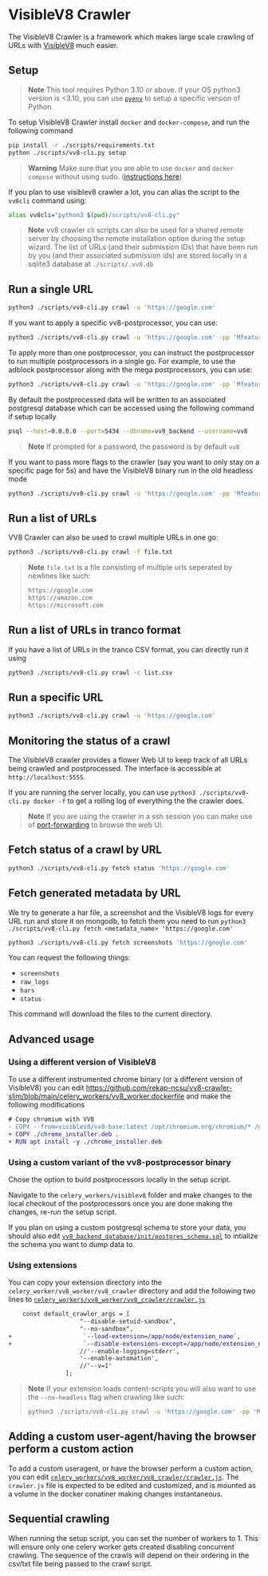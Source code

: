 # VisibleV8 Crawler

The VisibleV8 Crawler is a framework which makes large scale crawling of URLs with [VisibleV8](https://github.com/wspr-ncsu/visiblev8) much easier.

## Setup

> **Note**
> This tool requires Python 3.10 or above. If your OS python3 version is <3.10, you can use [`pyenv`](https://github.com/pyenv/pyenv) to setup a specific version of Python.

To setup VisibleV8 Crawler install `docker` and `docker-compose`, and run the following command

```sh
pip install -r ./scripts/requirements.txt
python ./scripts/vv8-cli.py setup
```

> **Warning**
> Make sure that you are able to use `docker` and `docker compose` without using sudo. ([instructions here](https://docs.docker.com/engine/install/linux-postinstall/))

If you plan to use visiblev8 crawler a lot, you can alias the script to the `vv8cli` command using:

```sh
alias vv8cli="python3 $(pwd)/scripts/vv8-cli.py" 
```

> **Note**
> vv8 crawler cli scripts can also be used for a shared remote server by choosing the remote installation option during the setup wizard. The list of URLs (and their submission IDs) that have been run by you (and their associated submission ids) are stored locally in a sqlite3 database at `./scripts/.vv8.db`

## Run a single URL

```sh
python3 ./scripts/vv8-cli.py crawl -u 'https://google.com'
```

If you want to apply a specific vv8-postprocessor, you can use:

```sh
python3 ./scripts/vv8-cli.py crawl -u 'https://google.com' -pp 'Mfeatures'
```

To apply more than one postprocessor, you can instruct the postprocessor to run multiple postprocessors in a single go. For example, to use the adblock postprocessor along with the mega postprocessors, you can use:

```sh
python3 ./scripts/vv8-cli.py crawl -u 'https://google.com' -pp 'Mfeatures+adblock'
```

By default the postprocessed data will be written to an associated postgresql database which can be accessed using the following command if setup locally

```sh
psql --host=0.0.0.0 --port=5434 --dbname=vv8_backend --username=vv8
```

> **Note** If prompted for a password, the password is by default `vv8`

If you want to pass more flags to the crawler (say you want to only stay on a specific page for 5s) and have the VisibleV8 binary run in the old headless mode

```sh
python3 ./scripts/vv8-cli.py crawl -u 'https://google.com' -pp 'Mfeatures' --loiter-time 5 --headless="old"
```

## Run a list of URLs

VV8 Crawler can also be used to crawl multiple URLs in one go:

```sh
python3 ./scripts/vv8-cli.py crawl -f file.txt
```

> **Note**
> `file.txt` is a file consisting of multiple urls seperated by newlines like such:
> ```txt
> https://google.com
> https://amazon.com
> https://microsoft.com
> ```

## Run a list of URLs in tranco format

If you have a list of URLs in the tranco CSV format, you can directly run it using
```sh
python3 ./scripts/vv8-cli.py crawl -c list.csv
```

## Run a specific URL

```sh
python3 ./scripts/vv8-cli.py crawl -u 'https://google.com'
```

## Monitoring the status of a crawl

The VisibleV8 crawler provides a flower Web UI to keep track of all URLs being crawled and postprocessed. The interface is accessible at `http://localhost:5555`.

If you are running the server locally, you can use `python3 ./scripts/vv8-cli.py docker -f` to get a rolling log of everything the the crawler does.

> **Note**
> If you are using the crawler in a ssh session you can make use of [port-forwarding](https://help.ubuntu.com/community/SSH/OpenSSH/PortForwarding) to browse the web UI.

## Fetch status of a crawl by URL

```sh
python3 ./scripts/vv8-cli.py fetch status 'https://google.com'
```

## Fetch generated metadata by URL

We try to generate a har file, a screenshot and the VisibleV8 logs for every URL run and store it on mongodb, to fetch them you need to run `python3 ./scripts/vv8-cli.py fetch <metadata_name> 'https://google.com'`

```sh
python3 ./scripts/vv8-cli.py fetch screenshots 'https://google.com'
```

You can request the following things:

- `screenshots`
- `raw_logs`
- `hars`
- `status`

This command will download the files to the current directory.

## Advanced usage

### Using a different version of VisibleV8

To use a different instrumented chrome binary (or a different version of VisibleV8) you can edit https://github.com/rekap-ncsu/vv8-crawler-slim/blob/main/celery_workers/vv8_worker.dockerfile and make the following modifications

```diff
# Copy chromium with VV8
- COPY --from=visiblev8/vv8-base:latest /opt/chromium.org/chromium/* /opt/chromium.org/chromium/
+ COPY ./chrome_installer.deb .
+ RUN apt install -y ./chrome_installer.deb
```

### Using a custom variant of the vv8-postprocessor binary

Chose the option to build postprocessors locally in the setup script.

Navigate to the `celery_workers/visiblev8` folder and make changes to the local checkout of the postprocessors once you are done making the changes, re-run the setup script.

If you plan on using a custom postgresql schema to store your data, you should also edit [`vv8_backend_database/init/postgres_schema.sql`](https://github.com/rekap-ncsu/vv8-crawler-slim/blob/main/vv8_backend_database/init/postgres_schema.sql) to intialize the schema you want to dump data to.

### Using extensions

You can copy your extension directory into the `celery_worker/vv8_worker/vv8_crawler` directory and add the following two lines to [`celery_workers/vv8_worker/vv8_crawler/crawler.js`](https://github.com/rekap-ncsu/vv8-crawler-slim/blob/main/celery_workers/vv8_worker/vv8_crawler/crawler.js)

```diff
    const default_crawler_args = [
                    "--disable-setuid-sandbox",
                    "--no-sandbox",
+                    `--load-extension=/app/node/extension_name`,
+                    `--disable-extensions-except=/app/node/extension_name`,
                    //'--enable-logging=stderr',
                    '--enable-automation',
                    //'--v=1'
                ];
```

> **Note**
> If your extension loads content-scripts you will also want to use the `--no-headless` flag when crawling like such:
> ```sh
> python3 ./scripts/vv8-cli.py crawl -u 'https://google.com' -pp 'Mfeatures' --no-headless
> ```

## Adding a custom user-agent/having the browser perform a custom action

To add a custom useragent, or have the browser perform a custom action, you can edit [`celery_workers/vv8_worker/vv8_crawler/crawler.js`](https://github.com/rekap-ncsu/vv8-crawler-slim/blob/main/celery_workers/vv8_worker/vv8_crawler/crawler.js). The `crawler.js` file is expected to be edited and customized, and is mounted as a volume in the docker conatiner making changes instantaneous.

## Sequential crawling

When running the setup script, you can set the number of workers to 1. This will ensure only one celery worker gets created disabling concurrent crawling. The sequence of the crawls will depend on their ordering in the csv/txt file being passed to the crawl script. 
